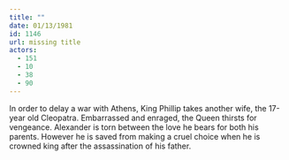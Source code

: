 ```yaml
---
title: ""
date: 01/13/1981
id: 1146
url: missing title
actors:
  - 151
  - 10
  - 38
  - 90
---
```

In order to delay a war with Athens, King Phillip takes another wife, the 17-year old Cleopatra. Embarrassed and enraged, the Queen thirsts for vengeance. Alexander is torn between the love he bears for both his parents. However he is saved from making a cruel choice when he is crowned king after the assassination of his father.